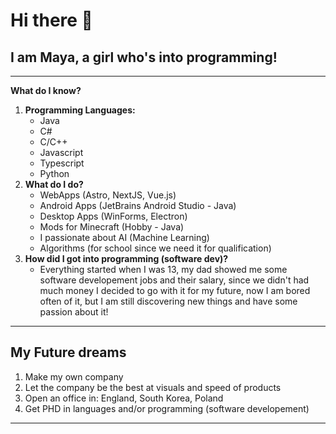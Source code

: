 # Hi there 👋
## I am Maya, a girl who's into programming!
---
**What do I know?**
1. **Programming Languages:**
   - Java
   - C#
   - C/C++
   - Javascript
   - Typescript
   - Python
2. **What do I do?**
   - WebApps (Astro, NextJS, Vue.js)
   - Android Apps (JetBrains Android Studio - Java)
   - Desktop Apps (WinForms, Electron)
   - Mods for Minecraft (Hobby - Java)
   - I passionate about AI (Machine Learning)
   - Algorithms (for school since we need it for qualification)
3. **How did I got into programming (software dev)?**
   - Everything started when I was 13, my dad showed me some software developement jobs and their salary, since we didn't had much money I decided to go with it for my future, now I am bored often of it, but I am still discovering new things and have some passion about it!  

---

## **My Future dreams**
1. Make my own company
2. Let the company be the best at visuals and speed of products
3. Open an office in: England, South Korea, Poland
4. Get PHD in languages and/or programming (software developement)


---
